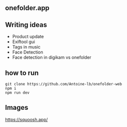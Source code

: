 ## onefolder.app

## Writing ideas

- Product update
- Exiftool gui
- Tags in music
- Face Detection
- Face detection in digikam vs onefolder

## how to run

```
git clone https://github.com/Antoine-lb/onefolder-web
npm i
npm run dev
```

## Images

https://squoosh.app/
